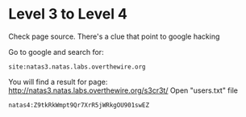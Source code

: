 # Level 3 to Level 4

Check page source. There's a clue that point to google hacking

Go to google and search for:

```
site:natas3.natas.labs.overthewire.org
```

You will find a result for page: http://natas3.natas.labs.overthewire.org/s3cr3t/
Open "users.txt" file

```
natas4:Z9tkRkWmpt9Qr7XrR5jWRkgOU901swEZ
```
